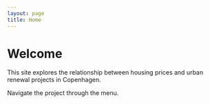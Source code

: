 ```yaml
---
layout: page
title: Home
---
```


# Welcome

This site explores the relationship between housing prices and urban renewal projects in Copenhagen.

Navigate the project through the menu.
